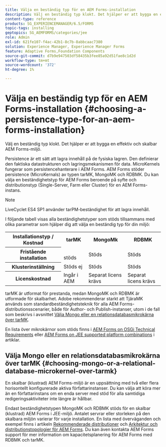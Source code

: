 ```yaml
---
title: Välja en beständig typ för en AEM Forms-installation
description: Välj en beständig typ klokt. Det hjälper er att bygga en effektiv och skalbar AEM Forms-miljö.
content-type: reference
products: SG_EXPERIENCEMANAGER/6.5/FORMS
topic-tags: installing
geptopics: SG_AEMFORMS/categories/jee
role: Admin
exl-id: 621fe107-f4ac-42b1-8c7b-8abbcaac7380
solution: Experience Manager, Experience Manager Forms
feature: Adaptive Forms,Foundation Components
source-git-commit: d7b9e947503df58435b3fee85a92d51fae8c1d2d
workflow-type: tm+mt
source-wordcount: '372'
ht-degree: 1%

---
```


# Välja en beständig typ för en AEM Forms-installation {#choosing-a-persistence-type-for-an-aem-forms-installation}

Välj en beständig typ klokt. Det hjälper er att bygga en effektiv och skalbar AEM Forms-miljö.

Persistence är ett sätt att lagra innehåll på de fysiska lagren. Den definierar den faktiska datastrukturen och lagringsmekanismen för data. MicroKernels fungerar som persistencehanterare i AEM Forms. AEM Forms stöder persistence (MicroKernals) av typen tarMK, MongoMK och RDBMK. Du kan välja en beständighetstyp för AEM Forms beroende på syfte och distributionstyp (Single-Server, Farm eller Cluster) för en AEM Forms-instans.

>[!NOTE]
>
>LiveCyclet ES4 SP1 använder tarPM-beständighet för att lagra innehåll.

I följande tabell visas alla beständighetstyper som stöds tillsammans med olika parametrar som hjälper dig att välja en beständig typ för din miljö:

<table>
 <tbody>
  <tr>
   <th><strong>Installationstyp / Kostnad</strong></th>
   <th><strong>tarMK</strong></th>
   <th><strong>MongoMk</strong></th>
   <th><strong>RDBMK</strong></th>
  </tr>
  <tr>
   <th><strong>Fristående installation</strong></th>
   <td><br /> stöds </td>
   <td>Stöds</td>
   <td>Stöds</td>
  </tr>
  <tr>
   <th><strong>Klusterinställning</strong></th>
   <td>Stöds ej</td>
   <td>Stöds</td>
   <td>Stöds</td>
  </tr>
  <tr>
   <th><strong>Licenskostnad</strong></th>
   <td>Ingår i AEM </td>
   <td>Separat licens krävs</td>
   <td>Separat licens krävs</td>
  </tr>
 </tbody>
</table>

tarMK är utformat för prestanda, medan MongoMK och RDBMK är utformade för skalbarhet. Adobe rekommenderar starkt att TjäraMK används som standardbeständighetsteknik för alla AEM Forms-distributionsscenarier, både för Author- och Publish-instanser, utom i de fall som beskrivs i avsnittet [Välja Mongo eller en relationsdatabasmikrokärna över tarMK](#p-choosing-mongo-or-a-relational-database-microkernel-over-tarmk-p).

En lista över mikrokärnor som stöds finns i [AEM Forms on OSGi Technical Requirements](/help/sites-deploying/technical-requirements.md) eller [AEM Forms on JEE supported platform combinations](/help/forms/using/aem-forms-jee-supported-platforms.md) i artiklar.

## Välja Mongo eller en relationsdatabasmikrokärna över tarMK {#choosing-mongo-or-a-relational-database-microkernel-over-tarmk}

En skalbar (klustrad) AEM Forms-miljö är en uppsättning med två eller flera horisontellt konfigurerade aktiva författarinstanser. Du kan välja att köra mer än en författarinstans om en enda server med stöd för alla samtidiga redigeringsaktiviteter inte längre är hållbar.

Endast beständighetstypen MongoMK och RDBMK stöds för en skalbar (klustrad) AEM Forms i JEE-miljö. Antalet servrar eller storleken på den skalbara miljön varierar för varje installation. En lista med överväganden och exempel finns i artikeln [Rekommenderade distributioner](/help/sites-deploying/recommended-deploys.md) och [Arkitektur och distributionstopologier för AEM Forms](/help/forms/using/aem-forms-architecture-deployment.md). Du kan även kontakta AEM Forms support för mer information om kapacitetsplanering för AEM Forms med RDBMK och tarMK.

